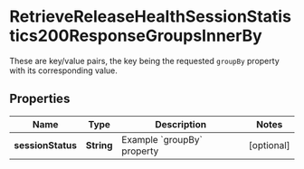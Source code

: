 

# RetrieveReleaseHealthSessionStatistics200ResponseGroupsInnerBy

These are key/value pairs, the key being the requested `groupBy` property with its corresponding value.

## Properties

| Name | Type | Description | Notes |
|------------ | ------------- | ------------- | -------------|
|**sessionStatus** | **String** | Example &#x60;groupBy&#x60; property |  [optional] |



